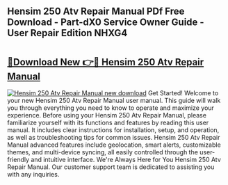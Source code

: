 ## Hensim 250 Atv Repair Manual PDf Free Download - Part-dX0 Service Owner Guide - User Repair Edition NHXG4

# <h2><a href="http://bc81333.oget.top/?id=Hensim+250+Atv+Repair+Manual">🔗Download New 👉🔴 Hensim 250 Atv Repair Manual</a></h2>

[![Hensim 250 Atv Repair Manual new download](https://i.imgur.com/5g1atiW.png)](http://bc81333.oget.top/?id=Hensim+250+Atv+Repair+Manual)
Get Started! Welcome to your new Hensim 250 Atv Repair Manual user manual. This guide will walk you through everything you need to know to operate and maximize your experience. Before using your Hensim 250 Atv Repair Manual, please familiarize yourself with its functions and features by reading this user manual. It includes clear instructions for installation, setup, and operation, as well as troubleshooting tips for common issues. Hensim 250 Atv Repair Manual advanced features include geolocation, smart alerts, customizable themes, and multi-device syncing, all easily controlled through the user-friendly and intuitive interface. We're Always Here for You Hensim 250 Atv Repair Manual. Our customer support team is dedicated to assisting you with any inquiries.
